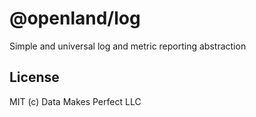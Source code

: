 # @openland/log
Simple and universal log and metric reporting abstraction

## License
MIT (c) Data Makes Perfect LLC
